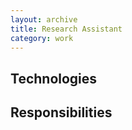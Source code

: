 ```yaml
---
layout: archive
title: Research Assistant
category: work 
---
```


## Technologies

## Responsibilities
